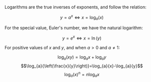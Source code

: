 Logarithms are the true inverses of exponents, and follow the relation:

$$y=a^{x} \Leftrightarrow x=\log_{a}{(x)}$$

For the special value, Euler's number, we have the natural logarithm:

$$y=e^{x} \Leftrightarrow x = \ln{(y)}$$

For positive values of $x$ and $y$, and when $a>0$ and $a\neq1$:

$$\log_{a}{(xy)}=\log_{a}{x}+\log_{a}{y}$$
$$\log_{a}{\left(\frac{x}{y}\right)}=\log_{a}{x}-\log_{a}{y}$$
$$\log_{a}{(x)}^{n}=n\log_{a}{x}$$
